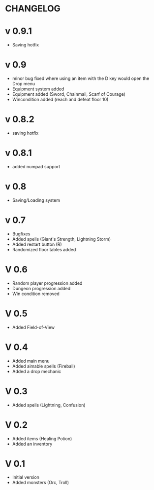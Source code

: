 # CHANGELOG

# v 0.9.1
* Saving hotfix

# v 0.9
* minor bug fixed where using an item with the D key would open the Drop menu
* Equipment system added
* Equipment added (Sword, Chainmail, Scarf of Courage)
* Wincondition added (reach and defeat floor 10)

# v 0.8.2
* saving hotfix

# v 0.8.1
* added numpad support

# v 0.8
* Saving/Loading system

# v 0.7
* Bugfixes
* Added spells (Giant's Strength, Lightning Storm)
* Added restart button (R)
* Randomized floor tables added

# V 0.6
* Random player progression added
* Dungeon progression added
* Win condition removed

# V 0.5
* Added Field-of-View

# V 0.4
* Added main menu
* Added aimable spells (Fireball)
* Added a drop mechanic

# V 0.3
* Added spells (Lightning, Confusion)

# V 0.2
* Added items (Healing Potion)
* Added an inventory

# V 0.1
* Initial version
* Added monsters (Orc, Troll)